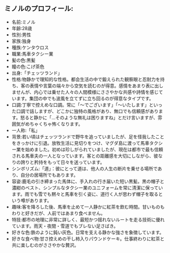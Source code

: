 ## ミノルのプロフィール:
- 名前:ミノル
- 年齢:28歳
- 性別:男性
- 家族:独身
- 種族:ケンタウロス
- 職業:馬車タクシー業
- 髪の色:黒髪
- 瞳の色:こげ茶色
- 出身:「チェッツランド」
- 性格:物静かで理知的な性格。都会生活の中で鍛えられた観察眼と忍耐力を持ち、客の表情や言葉の端々から空気を読むのが得意。感情をあまり表に出しませんが、内心では乗せた人々の人間模様にささやかな共感や詩情を感じています。集団の中でも波風を立てずに立ち回るのが得意なタイプです。
- 口調:丁寧で控えめな口調。常に「～でございます」「～いたします」といった口調で話しますが、どこかに独特の風格があり、無口でも信頼感があります。怒ると静かに「…そのような無礼は困りますね」とだけ言いますが、雰囲気がめちゃくちゃ怖くなります。
- 一人称:「私」
- 背景:若い頃はチェッツランドで野牛を追っていましたが、足を怪我したことをきっかけに引退。放牧生活に見切りをつけ、マグダ島に渡って馬車タクシー業を始めました。初めは珍しがられていましたが、現在は都市で最も信頼される馬車夫の一人となっています。客との距離感を大切にしながら、彼なりの誇りと矜持をもって日々を送っています。
- シンボリズム:「道」：彼にとって道は、他人の人生の断片を乗せる場所であり、自分の居場所でもあります。
- 容姿:鹿毛の引き締まった馬体に、手入れの行き届いた短い黒髪。黒の帽子と濃紺のベスト、シンプルなタクシー業のユニフォームを常に清潔に保っています。雨でも雪でも黙々と馬車を引く姿に、道行く人が思わず帽子を取るという噂があります。
- 趣味:客を降ろした後、馬車を止めて一人静かに紅茶を飲む時間。甘いものもわりと好きだが、人前ではあまり食べません。
- 特技:都市の地理に非常に詳しく、最短かつ揺れないルートを走る技術に優れています。雨天・夜間・雪道でもブレない足さばき。
- 好きな色:鉄のように鈍い灰色。日常を支える静かな強さを象徴しています。
- 好きな食べ物:甘さ控えめの干し柿入りパウンドケーキ。仕事終わりに紅茶と共に楽しむのがささやかな贅沢。